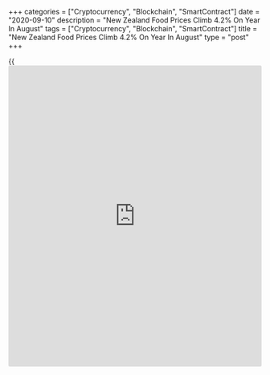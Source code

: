 +++
categories = ["Cryptocurrency", "Blockchain", "SmartContract"]
date = "2020-09-10"
description = "New Zealand Food Prices Climb 4.2% On Year In August"
tags = ["Cryptocurrency", "Blockchain", "SmartContract"]
title = "New Zealand Food Prices Climb 4.2% On Year In August"
type = "post"
+++

{{<iframe id="large-banner" src="https://www.bounty.group/#slide=4.0" width="100%" height="600" scrolling="no" style="border: 0px solid rgb(216, 221, 230); border-radius: 3px;">}}

Food prices in New Zealand were up 4.2 percent on year in August,
Statistics New Zealand said on Friday - in line with expectations and
unchanged from the July reading.

Individually, fruit and vegetable prices increased 19 percent on year;
meat, poultry, and fish prices increased 0.3 percent; grocery food
prices increased 1.6 percent; non-alcoholic beverage prices increased
1.1 percent; and restaurant meals and ready-to-eat food prices increased
3.8 percent.

On a monthly basis, prices were up a seasonally adjusted 0.6 percent on
month (0.7 percent unadjusted).

For comments and feedback [contact](https://www.playgroundfx.com/contact/): editorial@rtt[news](https://www.letsplayfx.com/blog/forex-news-website/).com

[Economic News][1]

 **What parts of the world are seeing the best (and worst) economic
performances lately? Click[here][2] to check out our [Econ Scorecard][2]
and find out! See up-to-the-moment [ranking](https://www.playgroundfx.com/blog/crypto-exchange-ranking/)s for the best and worst
performers in [GDP][3], [unemployment rate][4], [inflation][5] and much
more.**

   1. www.rtt[news](https://www.letsplayfx.com/blog/forex-news-website/).com/Content/EconomicNews.aspx
   2. www.rtt[news](https://www.letsplayfx.com/blog/forex-news-website/).com/economic-scorecard/world-rank/industrial-production/highest-performance.aspx
   3. www.rtt[news](https://www.letsplayfx.com/blog/forex-news-website/).com/economic-scorecard/world-rank/GDP/highest-performance.aspx
   4. www.rtt[news](https://www.letsplayfx.com/blog/forex-news-website/).com/economic-scorecard/world-rank/unemployment-rate/lowest-performance.aspx
   5. www.rtt[news](https://www.letsplayfx.com/blog/forex-news-website/).com/economic-scorecard/world-rank/CPI/highest-performance.aspx